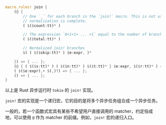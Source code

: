 ```rust
macro_rules! join {
    (@ {
        // One `_` for each branch in the `join!` macro. This is not used once
        // normalization is complete.
        ( $($count:tt)* )

        // The expression `0+1+1+ ... +1` equal to the number of branches.
        ( $($total:tt)* )

        // Normalized join! branches
        $( ( $($skip:tt)* ) $e:expr, )*

    }) => { ... };
    (@ { ( $($s:tt)* ) ( $($n:tt)* ) $($t:tt)* } $e:expr, $($r:tt)* ) => { ... };
    ( $($e:expr),+ $(,)?) => { ... };
    () => { ... };
}
```

以上是 Rust 异步运行时 `tokio` 的 `join!` 实现。

`join!` 宏的实现是一个递归宏，它的目的是将多个异步任务组合成一个异步任务。

一般的，若一个函数式宏具有某些不希望用户直接调用的 matcher，约定俗成地，可以使用 `@` 作为 matcher 的前缀。例如，`join!` 宏的递归入口。
